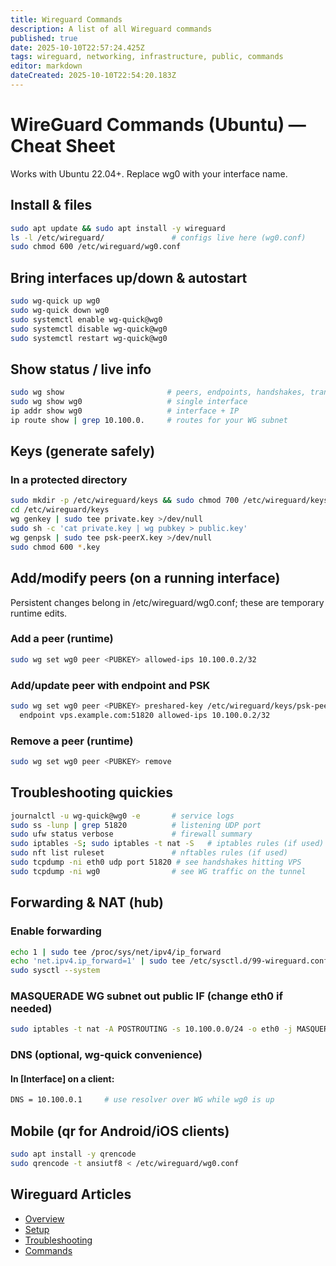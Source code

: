 ```yaml
---
title: Wireguard Commands
description: A list of all Wireguard commands
published: true
date: 2025-10-10T22:57:24.425Z
tags: wireguard, networking, infrastructure, public, commands
editor: markdown
dateCreated: 2025-10-10T22:54:20.183Z
---
```


# WireGuard Commands (Ubuntu) — Cheat Sheet
Works with Ubuntu 22.04+. Replace wg0 with your interface name.

## Install & files
```bash
sudo apt update && sudo apt install -y wireguard
ls -l /etc/wireguard/               # configs live here (wg0.conf)
sudo chmod 600 /etc/wireguard/wg0.conf
```
## Bring interfaces up/down & autostart
```bash
sudo wg-quick up wg0
sudo wg-quick down wg0
sudo systemctl enable wg-quick@wg0
sudo systemctl disable wg-quick@wg0
sudo systemctl restart wg-quick@wg0
```

## Show status / live info
```bash
sudo wg show                       # peers, endpoints, handshakes, transfer
sudo wg show wg0                   # single interface
ip addr show wg0                   # interface + IP
ip route show | grep 10.100.0.     # routes for your WG subnet
```

## Keys (generate safely)
### In a protected directory
```bash
sudo mkdir -p /etc/wireguard/keys && sudo chmod 700 /etc/wireguard/keys
cd /etc/wireguard/keys
wg genkey | sudo tee private.key >/dev/null
sudo sh -c 'cat private.key | wg pubkey > public.key'
wg genpsk | sudo tee psk-peerX.key >/dev/null
sudo chmod 600 *.key
```
## Add/modify peers (on a running interface)
Persistent changes belong in /etc/wireguard/wg0.conf; these are temporary runtime edits.

### Add a peer (runtime)
```bash
sudo wg set wg0 peer <PUBKEY> allowed-ips 10.100.0.2/32
```
### Add/update peer with endpoint and PSK
```bash
sudo wg set wg0 peer <PUBKEY> preshared-key /etc/wireguard/keys/psk-peer2.key \
  endpoint vps.example.com:51820 allowed-ips 10.100.0.2/32
```
### Remove a peer (runtime)
```bash
sudo wg set wg0 peer <PUBKEY> remove
```

## Troubleshooting quickies
```bash
journalctl -u wg-quick@wg0 -e       # service logs
sudo ss -lunp | grep 51820          # listening UDP port
sudo ufw status verbose             # firewall summary
sudo iptables -S; sudo iptables -t nat -S   # iptables rules (if used)
sudo nft list ruleset               # nftables rules (if used)
sudo tcpdump -ni eth0 udp port 51820 # see handshakes hitting VPS
sudo tcpdump -ni wg0                # see WG traffic on the tunnel
```
## Forwarding & NAT (hub)
### Enable forwarding
```bash
echo 1 | sudo tee /proc/sys/net/ipv4/ip_forward
echo 'net.ipv4.ip_forward=1' | sudo tee /etc/sysctl.d/99-wireguard.conf
sudo sysctl --system
```
### MASQUERADE WG subnet out public IF (change eth0 if needed)
```bash
sudo iptables -t nat -A POSTROUTING -s 10.100.0.0/24 -o eth0 -j MASQUERADE
```
### DNS (optional, wg-quick convenience)
#### In [Interface] on a client:
```bash
DNS = 10.100.0.1     # use resolver over WG while wg0 is up
```
## Mobile (qr for Android/iOS clients)
```bash
sudo apt install -y qrencode
sudo qrencode -t ansiutf8 < /etc/wireguard/wg0.conf
``` 
## Wireguard Articles
* [Overview](/public/infrastructure/networking/wireguard)
* [Setup](/public/infrastructure/networking/wireguard/setup)
* [Troubleshooting](/public/infrastructure/networking/wireguard/troubleshooting)
* [Commands](/public/infrastructure/networking/wireguard/commands)